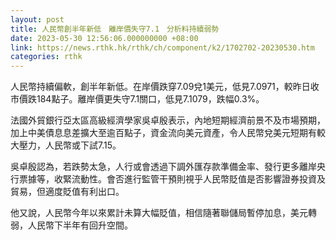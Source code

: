 ```yaml
---
layout: post
title: 人民幣創半年新低　離岸價失守7.1　分析料持續弱勢
date: 2023-05-30 12:56:06.000000000 +08:00
link: https://news.rthk.hk/rthk/ch/component/k2/1702702-20230530.htm
categories: rthk
---
```


人民幣持續偏軟，創半年新低。在岸價跌穿7.09兌1美元，低見7.0971，較昨日收市價跌184點子。離岸價更失守7.1關口，低見7.1079，跌幅0.3%。

法國外貿銀行亞太區高級經濟學家吳卓殷表示，內地短期經濟前景不及市場預期，加上中美債息息差擴大至逾百點子，資金流向美元資產，令人民幣兌美元短期有較大壓力，人民幣或下試7.15。

吳卓殷認為，若跌勢太急，人行或會透過下調外匯存款準備金率、發行更多離岸央行票據等，收緊流動性。會否進行監管干預則視乎人民幣貶值是否影響證券投資及貿易，但適度貶值有利出口。

他又說，人民幣今年以來累計未算大幅貶值，相信隨著聯儲局暫停加息，美元轉弱，人民幣下半年有回升空間。
